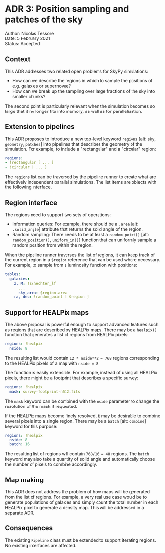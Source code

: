 
ADR 3: Position sampling and patches of the sky
===============================================

Author: Nicolas Tessore  
Date: 5 February 2021  
Status: Accepted


Context
-------

This ADR addresses two related open problems for SkyPy simulations:

- How can we describe the regions in which to sample the positions of e.g.
  galaxies or supernovae?
- How can we break up the sampling over large fractions of the sky into smaller
  chunks?

The second point is particularly relevant when the simulation becomes so large
that it no longer fits into memory, as well as for parallelisation.


Extension to pipelines
----------------------

This ADR proposes to introduce a new top-level keyword `regions` [alt: `sky`,
`geometry`, `patches`] into pipelines that describes the geometry of the
simulation. For example, to include a "rectangular" and a "circular" region:

```yaml
regions:
- !rectangular [ ... ]
- !circular [ ... ]
```

The `regions` list can be traversed by the pipeline runner to create what are
effectively independent parallel simulations. The list items are objects with
the following interface.


Region interface
----------------

The regions need to support two sets of operations:

- Information queries: For example, there should be a `.area` [alt:
  `.solid_angle`] attribute that returns the solid angle of the region.
- Random sampling: There needs to be at least a `random_point()` [alt:
  `random_position()`, `uniform_in()`] function that can uniformly sample a
  random position from within the region.

When the pipeline runner traverses the list of regions, it can keep track of
the current region in a `$region` reference that can be used where necessary.
For example, to sample from a luminosity function with positions:

```yaml
tables:
  galaxies:
    z, M: !schechter_lf
      ...
      sky_area: $region.area
    ra, dec: !random_point [ $region ]
```


Support for HEALPix maps
------------------------

The above proposal is powerful enough to support advanced features such as
regions that are described by HEALPix maps. There may be a `healpix()` function
that generates a list of regions from HEALPix pixels:

```yaml
regions: !healpix
  nside: 8
```

The resulting list would contain `12 * nside**2 = 768` regions corresponding
to the HEALPix pixels of a map with `nside = 8`.

The function is easily extensible. For example, instead of using all HEALPix
pixels, there might be a footprint that describes a specific survey:

```yaml
regions: !healpix
  mask: survey-footprint-n512.fits
```

The `mask` keyword can be combined with the `nside` parameter to change the
resolution of the mask if requested.

If the HEALPix maps become finely resolved, it may be desirable to combine
several pixels into a single region. There may be a `batch` [alt: `combine`]
keyword for this purpose:

```yaml
regions: !healpix
  nside: 8
  batch: 16
```

The resulting list of regions will contain `768/16 = 48` regions. The `batch`
keyword may also take a quantity of solid angle and automatically choose the
number of pixels to combine accordingly.


Map making
----------

This ADR does not address the problem of how maps will be generated from the
list of regions. For example, a very real use case would be to generate
populations of galaxies and simply count the total number in each HEALPix pixel
to generate a density map. This will be addressed in a separate ADR.


Consequences
------------
The existing `Pipeline` class must be extended to support iterating regions. No
existing interfaces are affected.
